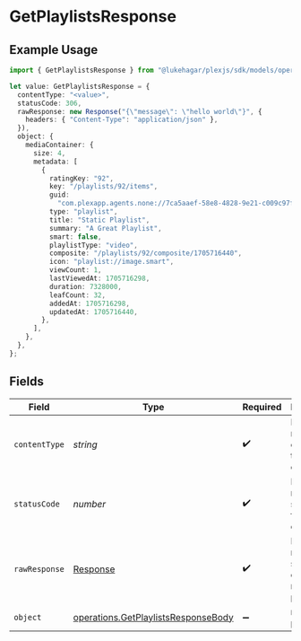 # GetPlaylistsResponse

## Example Usage

```typescript
import { GetPlaylistsResponse } from "@lukehagar/plexjs/sdk/models/operations";

let value: GetPlaylistsResponse = {
  contentType: "<value>",
  statusCode: 306,
  rawResponse: new Response("{\"message\": \"hello world\"}", {
    headers: { "Content-Type": "application/json" },
  }),
  object: {
    mediaContainer: {
      size: 4,
      metadata: [
        {
          ratingKey: "92",
          key: "/playlists/92/items",
          guid:
            "com.plexapp.agents.none://7ca5aaef-58e8-4828-9e21-c009c97f2903",
          type: "playlist",
          title: "Static Playlist",
          summary: "A Great Playlist",
          smart: false,
          playlistType: "video",
          composite: "/playlists/92/composite/1705716440",
          icon: "playlist://image.smart",
          viewCount: 1,
          lastViewedAt: 1705716298,
          duration: 7328000,
          leafCount: 32,
          addedAt: 1705716298,
          updatedAt: 1705716440,
        },
      ],
    },
  },
};
```

## Fields

| Field                                                                                             | Type                                                                                              | Required                                                                                          | Description                                                                                       |
| ------------------------------------------------------------------------------------------------- | ------------------------------------------------------------------------------------------------- | ------------------------------------------------------------------------------------------------- | ------------------------------------------------------------------------------------------------- |
| `contentType`                                                                                     | *string*                                                                                          | :heavy_check_mark:                                                                                | HTTP response content type for this operation                                                     |
| `statusCode`                                                                                      | *number*                                                                                          | :heavy_check_mark:                                                                                | HTTP response status code for this operation                                                      |
| `rawResponse`                                                                                     | [Response](https://developer.mozilla.org/en-US/docs/Web/API/Response)                             | :heavy_check_mark:                                                                                | Raw HTTP response; suitable for custom response parsing                                           |
| `object`                                                                                          | [operations.GetPlaylistsResponseBody](../../../sdk/models/operations/getplaylistsresponsebody.md) | :heavy_minus_sign:                                                                                | returns all playlists                                                                             |